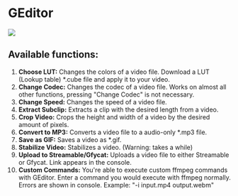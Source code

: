 # GEditor

![](https://i.imgur.com/HwEqMCI.png)

## Available functions:
1. **Choose LUT:** Changes the colors of a video file. Download a LUT (Lookup table) *.cube file and apply it to your video.  
2. **Change Codec:** Changes the codec of a video file. Works on almost all other functions, pressing "Change Codec" is not necessary.  
3. **Change Speed:** Changes the speed of a video file.  
4. **Extract Subclip:** Extracts a clip with the desired length from a video.  
5. **Crop Video:** Crops the height and width of a video by the desired amount of pixels.  
6. **Convert to MP3:** Converts a video file to a audio-only *.mp3 file.  
7. **Save as GIF:** Saves a video as *.gif.  
8. **Stabilize Video:** Stabilizes a video. (Warning: takes a while)  
9. **Upload to Streamable/Gfycat:** Uploads a video file to either Streamable or Gfycat. Link appears in the console.  
10. **Custom Commands:** You're able to execute custom ffmpeg commands with GEditor. Enter a command you would execute with ffmpeg normally. Errors are shown in console. Example: "-i input.mp4 output.webm"  
